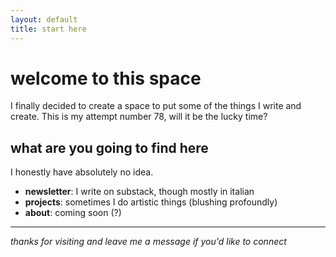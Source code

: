 ```yaml
---
layout: default
title: start here
---
```


# welcome to this space
I finally decided to create a space to put some of the things I write and create.
This is my attempt number 78, will it be the lucky time?

## what are you going to find here
I honestly have absolutely no idea.

- **newsletter**: I write on substack, though mostly in italian
- **projects**: sometimes I do artistic things (blushing profoundly)
- **about**: coming soon (?)

---

*thanks for visiting and leave me a message if you'd like to connect*
